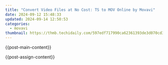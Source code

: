 ```yaml
---
title: "Convert Video Files at No Cost: TS to MOV Online by Movavi"
date: 2024-09-12 15:48:33
updated: 2024-09-14 12:50:53
categories:
  - movavi
thumbnail: https://thmb.techidaily.com/597edf717990ca62361393de3d070cd39e4e090d77618c1c86673588d21031a3.jpeg
---
```


{{post-main-content}}

<ins class="adsbygoogle"
     style="display:block"
     data-ad-format="autorelaxed"
     data-ad-client="ca-pub-7571918770474297"
     data-ad-slot="1223367746"></ins>

{{post-assign-content}}

<ins class="adsbygoogle"
     style="display:block"
     data-ad-client="ca-pub-7571918770474297"
     data-ad-slot="8358498916"
     data-ad-format="auto"
     data-full-width-responsive="true"></ins>
